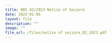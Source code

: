 ```yaml
---
title: NOS 02/2023 Notice of Seizure
date: 2023-01-05
layout: file
description: ""
image: ""
file_url: /files/notice of seizure_02_2023.pdf
---
```

